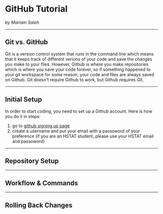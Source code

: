 # GitHub Tutorial

_by Mariam Saleh_

---
## Git vs. GitHub

Git is a version control system that runs in the command line which means that it keeps track of different verions of your code and save the changes you make to your files. However, Github is where you make repositories which is where you save your code forever, so if something happened to your git workspace for some reason, your code and files are always saved on Github. Git doesn't require Github to work, but Github requires Git. 

---
## Initial Setup

In order to start coding, you need to set up a Github account.
Here is how you do it in steps:
1. go to [github signing up page](https://github.com/join?source=header-home)
2. create a username and put your email with a passoword of your preference (if you are an HSTAT student, please use your HSTAT email and passoword)

---
## Repository Setup



---
## Workflow & Commands



---
## Rolling Back Changes
